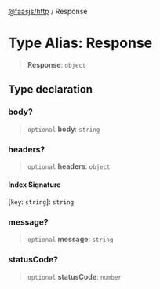 [@faasjs/http](../README.md) / Response

# Type Alias: Response

> **Response**: `object`

## Type declaration

### body?

> `optional` **body**: `string`

### headers?

> `optional` **headers**: `object`

#### Index Signature

 \[`key`: `string`\]: `string`

### message?

> `optional` **message**: `string`

### statusCode?

> `optional` **statusCode**: `number`
